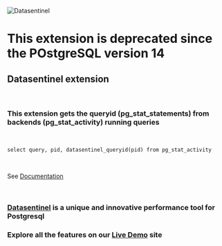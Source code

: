 
![Datasentinel](https://www.datasentinel.io/images/head.jpg)

# This extension is deprecated since the POstgreSQL version 14

## Datasentinel extension  
<br>

### This extension gets the queryid (pg_stat_statements) from backends (pg_stat_activity) running queries
<br>

`select query, pid, datasentinel_queryid(pid) from pg_stat_activity`

<br>

See [Documentation](https://www.datasentinel.io/documentation/features/installation.html)

<br>


### [Datasentinel](https://www.datasentinel.io) is a unique and innovative performance tool for Postgresql

### Explore all the features on our [Live Demo](https://demo.datasentinel.io) site
